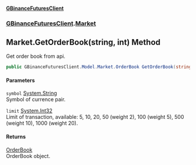 #### [GBinanceFuturesClient](./index.md 'index')
### [GBinanceFuturesClient](./GBinanceFuturesClient.md 'GBinanceFuturesClient').[Market](./GBinanceFuturesClient-Market.md 'GBinanceFuturesClient.Market')
## Market.GetOrderBook(string, int) Method
Get order book from api.  
```csharp
public GBinanceFuturesClient.Model.Market.OrderBook GetOrderBook(string symbol, int limit);
```
#### Parameters
<a name='GBinanceFuturesClient-Market-GetOrderBook(string_int)-symbol'></a>
`symbol` [System.String](https://docs.microsoft.com/en-us/dotnet/api/System.String 'System.String')  
Symbol of currence pair.  
  
<a name='GBinanceFuturesClient-Market-GetOrderBook(string_int)-limit'></a>
`limit` [System.Int32](https://docs.microsoft.com/en-us/dotnet/api/System.Int32 'System.Int32')  
Limit of transaction, available: 5, 10, 20, 50 (weight 2), 100 (weight 5), 500 (weight 10), 1000 (weight 20).  
  
#### Returns
[OrderBook](./GBinanceFuturesClient-Model-Market-OrderBook.md 'GBinanceFuturesClient.Model.Market.OrderBook')  
OrderBook object.  
